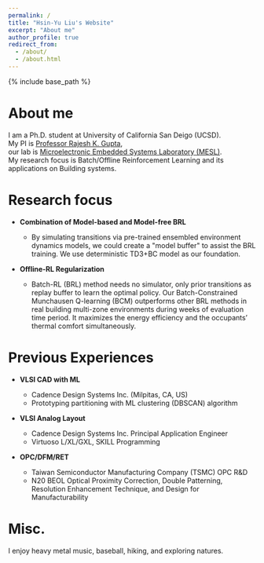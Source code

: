 ```yaml
---
permalink: /
title: "Hsin-Yu Liu's Website"
excerpt: "About me"
author_profile: true
redirect_from: 
  - /about/
  - /about.html
---
```

{% include base_path %}

About me
======
I am a Ph.D. student at University of California San Deigo (UCSD).  
My PI is [Professor Rajesh K. Gupta](http://mesl.ucsd.edu/gupta/),  
our lab is [Microelectronic Embedded Systems Laboratory (MESL)](http://mesl.ucsd.edu/).  
My research focus is Batch/Offline Reinforcement Learning and its applications on Building systems.  

Research focus
======
* **Combination of Model-based and Model-free BRL**
  * By simulating transitions via pre-trained ensembled environment dynamics models, we could create a "model buffer" to assist the BRL 
  training. We use deterministic TD3+BC model as our foundation.  

* **Offline-RL Regularization**
  * Batch-RL (BRL) method needs no simulator, only prior transitions as replay buffer to learn the optimal policy. 
  Our Batch-Constrained Munchausen Q-learning (BCM) outperforms other BRL methods in real building multi-zone environments 
  during weeks of evaluation time period. It maximizes the energy efficiency and the occupants’ thermal comfort simultaneously.

Previous Experiences
======
* **VLSI CAD with ML**
  * Cadence Design Systems Inc. (Milpitas, CA, US)
  * Prototyping partitioning with ML clustering (DBSCAN) algorithm

* **VLSI Analog Layout**
  * Cadence Design Systems Inc. Principal Application Engineer
  * Virtuoso L/XL/GXL, SKILL Programming

* **OPC/DFM/RET**
  * Taiwan Semiconductor Manufacturing Company (TSMC) OPC R&D
  * N20 BEOL Optical Proximity Correction, Double Patterning, Resolution Enhancement Technique, and Design for Manufacturability 

Misc.
======
I enjoy heavy metal music, baseball, hiking, and exploring natures.